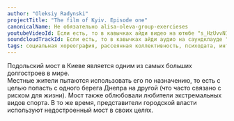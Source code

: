 ```yaml
---
author: "Oleksiy Radynski"
projectTitle: "The film of Kyiv. Episode one"
canonicalName: Не обязательно alisa-oleva-group-exercieses
youtubeVideoId: Если есть, то в кавычках айди видео на ютюбе "s_HzUvvN1Ns"
soundcloudTrackId: Если есть, то в кавычках айди аудио на саундклауде "353915180"
tags: социальная хореография, рассеянная коллективность, психодата, интимные интерфейсы, аномалии коридоров, путь стоп, спортивный интерес
---
```

Подольский мост в Киеве является одним из самых больших долгостроев в мире.  
Местные жители пытаются использовать его по назначению, то есть с целью попасть с одного берега Днепра на другой (что часто связано с риском для жизни). Мост также облюбовали любители экстремальных видов спорта. В то же время, представители городской власти используют недостроенный мост в своих целях.
